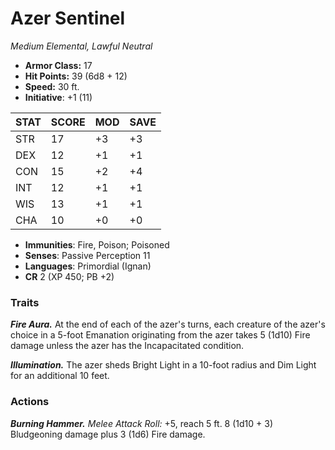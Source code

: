 # Azer Sentinel

*Medium Elemental, Lawful Neutral*

- **Armor Class:** 17
- **Hit Points:** 39 (6d8 + 12)
- **Speed:** 30 ft.
- **Initiative**: +1 (11)

|STAT|SCORE|MOD|SAVE|
| --- | --- | --- | ---- |
| STR | 17 | +3 | +3 |
| DEX | 12 | +1 | +1 |
| CON | 15 | +2 | +4 |
| INT | 12 | +1 | +1 |
| WIS | 13 | +1 | +1 |
| CHA | 10 | +0 | +0 |

- **Immunities**: Fire, Poison; Poisoned
- **Senses**: Passive Perception 11
- **Languages**: Primordial (Ignan)
- **CR** 2 (XP 450; PB +2)

### Traits

***Fire Aura.*** At the end of each of the azer's turns, each creature of the azer's choice in a 5-foot Emanation originating from the azer takes 5 (1d10) Fire damage unless the azer has the Incapacitated condition.

***Illumination.*** The azer sheds Bright Light in a 10-foot radius and Dim Light for an additional 10 feet.


### Actions

***Burning Hammer.*** *Melee Attack Roll:* +5, reach 5 ft. 8 (1d10 + 3) Bludgeoning damage plus 3 (1d6) Fire damage.
